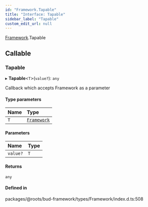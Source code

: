 ```yaml
---
id: "Framework.Tapable"
title: "Interface: Tapable"
sidebar_label: "Tapable"
custom_edit_url: null
---
```


[Framework](../namespaces/Framework.md).Tapable

## Callable

### Tapable

▸ **Tapable**<`T`\>(`value?`): `any`

Callback which accepts Framework as a parameter

#### Type parameters

| Name | Type |
| :------ | :------ |
| `T` | [`Framework`](../classes/Framework.md) |

#### Parameters

| Name | Type |
| :------ | :------ |
| `value?` | `T` |

#### Returns

`any`

#### Defined in

packages/@roots/bud-framework/types/Framework/index.d.ts:508
